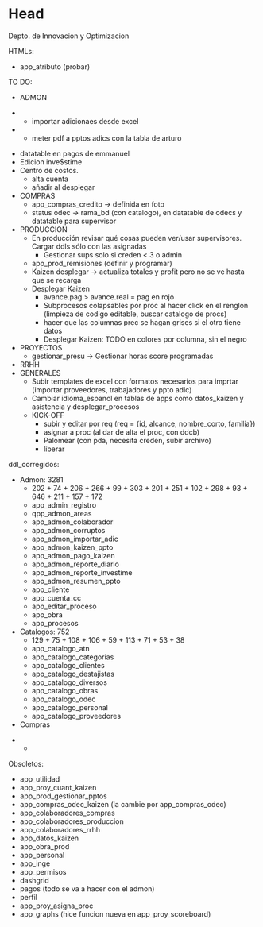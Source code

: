 # Head
Depto. de Innovacion y Optimizacion

HTMLs:
 - app_atributo (probar)

TO DO:
 - ADMON
*   - importar adicionaes desde excel
*   - meter pdf a pptos adics con la tabla de arturo
   - datatable en pagos de emmanuel
   - Edicion inve$stime
   - Centro de costos.
     - alta cuenta
     - añadir al desplegar
 - COMPRAS
   - app_compras_credito -> definida en foto
   - status odec -> rama_bd (con catalogo), en datatable de odecs y datatable para supervisor
 - PRODUCCION
   - En producción revisar qué cosas pueden ver/usar supervisores. Cargar ddls sólo con las asignadas
     - Gestionar sups solo si creden < 3 o admin
   - app_prod_remisiones (definir y programar)
   - Kaizen desplegar -> actualiza totales y profit pero no se ve hasta que se recarga
   - Desplegar Kaizen
     - avance.pag > avance.real = pag en rojo 
     - Subprocesos colapsables por proc al hacer click en el renglon (limpieza de codigo editable, buscar catalogo de procs)
     - hacer que las columnas prec se hagan grises si el otro tiene datos
     - Desplegar Kaizen: TODO en colores por columna, sin el negro
 - PROYECTOS
   - gestionar_presu -> Gestionar horas score programadas
 - RRHH
 - GENERALES
   - Subir templates de excel con formatos necesarios para imprtar (importar proveedores, trabajadores y ppto adic)
   - Cambiar idioma_espanol en tablas de apps como datos_kaizen y asistencia y desplegar_procesos
   - KICK-OFF 
     - subir y editar por req (req = {id, alcance, nombre_corto, familia})
     - asignar a proc (al dar de alta el proc, con ddcb)
     - Palomear (con pda, necesita creden, subir archivo)
     - liberar

 ddl_corregidos:
 - Admon: 3281
    - 202 + 74 + 206 + 266 + 99 + 303 + 201 + 251 + 102 + 298 + 93 + 646 + 211 + 157 + 172
    - app_admin_registro
    - qpp_admon_areas
    - app_admon_colaborador
    - app_admon_corruptos
    - app_admon_importar_adic
    - app_admon_kaizen_ppto
    - app_admon_pago_kaizen
    - app_admon_reporte_diario
    - app_admon_reporte_investime
    - app_admon_resumen_ppto
    - app_cliente
    - app_cuenta_cc
    - app_editar_proceso
    - app_obra
    - app_procesos
 - Catalogos: 752
    - 129 + 75 + 108 + 106 + 59 + 113 + 71 + 53 + 38
    - app_catalogo_atn
    - app_catalogo_categorias
    - app_catalogo_clientes
    - app_catalogo_destajistas
    - app_catalogo_diversos
    - app_catalogo_obras
    - app_catalogo_odec
    - app_catalogo_personal
    - app_catalogo_proveedores
 - Compras
 *
    - 

 Obsoletos: 
 - app_utilidad
 - app_proy_cuant_kaizen
 - app_prod_gestionar_pptos
 - app_compras_odec_kaizen (la cambie por app_compras_odec)
 - app_colaboradores_compras
 - app_colaboradores_produccion
 - app_colaboradores_rrhh
 - app_datos_kaizen
 - app_obra_prod
 - app_personal
 - app_inge
 - app_permisos
 - dashgrid
 - pagos (todo se va a hacer con el admon)
 - perfil
 - app_proy_asigna_proc
 - app_graphs (hice funcion nueva en app_proy_scoreboard)